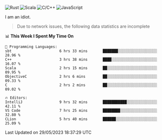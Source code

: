 ![Rust](https://img.shields.io/badge/Rust-000000?style=flat-square&logo=rust&logoColor=white)
![Scala](https://img.shields.io/badge/Scala-DC322F?style=flat-square&logo=Scala)
![C/C++](https://img.shields.io/badge/C++-00599c?style=flat-square&logo=C%2B%2B)
![JavaScript](https://img.shields.io/badge/JavaScript-323330?style=flat-square&logo=javascript&logoColor=F7DF1E)

I am an idiot.

> Due to network issues, the following data statistics are incomplete

<!--START_SECTION:waka-->
📊 **This Week I Spent My Time On** 

```text
💬 Programming Languages: 
sbt                      6 hrs 33 mins       ███████░░░░░░░░░░░░░░░░░░   28.96 % 
C++                      3 hrs 38 mins       ████░░░░░░░░░░░░░░░░░░░░░   16.07 % 
Scala                    2 hrs 15 mins       ██░░░░░░░░░░░░░░░░░░░░░░░   09.95 % 
ObjectiveC               2 hrs 6 mins        ██░░░░░░░░░░░░░░░░░░░░░░░   09.33 % 
C                        2 hrs 2 mins        ██░░░░░░░░░░░░░░░░░░░░░░░   09.02 % 

🔥 Editors: 
IntelliJ                 9 hrs 32 mins       ███████████░░░░░░░░░░░░░░   42.11 % 
VS Code                  7 hrs 25 mins       ████████░░░░░░░░░░░░░░░░░   32.80 % 
CLion                    5 hrs 40 mins       ██████░░░░░░░░░░░░░░░░░░░   25.09 % 
```


 Last Updated on 29/05/2023 18:37:29 UTC
<!--END_SECTION:waka-->
